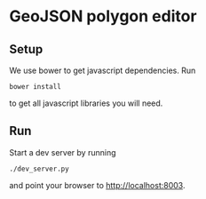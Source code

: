 # GeoJSON polygon editor

## Setup

We use bower to get javascript dependencies. Run 

	bower install

to get all javascript libraries you will need.

## Run

Start a dev server by running

	./dev_server.py

and point your browser to [http://localhost:8003](http://localhost:8003).